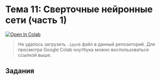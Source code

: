 # Тема 11: Сверточные нейронные сети (часть 1)

[![Open In Colab](https://colab.research.google.com/assets/colab-badge.svg)](https://colab.research.google.com/drive/1vi3VMgyI_6XsG_TL1y0fOlG6AWtwm1MO?usp=sharing)

> Не удалось загрузить `.ipynb` файл в данный репозиторий. Для просмотра Google Colab ноутбука можно воспользоваться ссылкой выше.

## Задания
